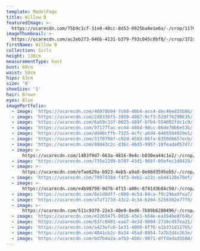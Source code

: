 ```yaml
---
template: ModelPage
title: Willow B
featuredImage: >-
  https://ucarecdn.com/75b9c1cf-31e0-48cc-8d53-0925ba0e1e6a/-/crop/1170x679/0,49/-/preview/
imageThumbnail: >-
  https://ucarecdn.com/ac2eb273-046b-4131-b379-f93c045c8bf8/-/crop/372x499/15,0/-/preview/
firstName: Willow B
collection: Girls
height: 130cm
measurementType: bust
bust: 60cm
waist: 59cm
hips: 63cm
size: '8'
shoeSize: '1'
hair: Brown
eyes: Blue
imagePortfolio:
  - image: 'https://ucarecdn.com/46078b94-7c68-4bb4-acc4-dec46ed35b86/'
  - image: 'https://ucarecdn.com/2d8336f5-3859-4867-9cf3-520f76290635/'
  - image: 'https://ucarecdn.com/6a59c33f-0025-489f-b7b4-554602fdc1c9/'
  - image: 'https://ucarecdn.com/97177fac-ec44-408d-90cc-86de70b6e53b/'
  - image: 'https://ucarecdn.com/dd48cffb-7325-4cfc-a6d4-8465504929e1/'
  - image: 'https://ucarecdn.com/31f8798f-c02d-4593-86fa-8350d6657ecb/'
  - image: 'https://ucarecdn.com/80d43c2c-d36c-46d5-9957-18feada057d7/'
  - image: >-
      https://ucarecdn.com/1403f9d7-663a-4816-9e4c-b030ea44c1e2/-/crop/1170x1647/0,108/-/preview/
  - image: 'https://ucarecdn.com/735e2299-b707-43d1-966f-05efec1d0429/'
  - image: >-
      https://ucarecdn.com/efae629a-b923-4eb5-a9a8-0e88d3595eb5/-/crop/1440x1763/0,396/-/preview/
  - image: 'https://ucarecdn.com/7897430d-f4f3-4eb1-a22c-eb44128e70ef/'
  - image: >-
      https://ucarecdn.com/e4b98798-9d7b-4f15-a00c-8781d3b84c50/-/crop/1440x1915/0,244/-/preview/
  - image: 'https://ucarecdn.com/8e1d0dff-c008-4c5d-84ca-f9c296a9fea7/'
  - image: 'https://ucarecdn.com/a7af173d-43c2-4c34-b204-5256302e77f9/'
  - image: >-
      https://ucarecdn.com/511c9370-22e3-40e9-8ed6-7b89b6280496/-/crop/1170x643/0,111/-/preview/
  - image: 'https://ucarecdn.com/e2265475-0016-45e1-b64e-ea194be8f64b/'
  - image: 'https://ucarecdn.com/637c8481-eaa7-4e3d-9004-2738c457ea21/'
  - image: 'https://ucarecdn.com/a423efc6-1e31-4000-8f76-a1b331d11765/'
  - image: 'https://ucarecdn.com/4841cb2c-8a34-45ad-8954-7a7b2d4c263e/'
  - image: 'https://ucarecdn.com/bd7b4a2a-afb3-450c-9071-dffdadad5588/'
---
```


